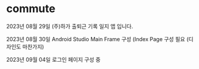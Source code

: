 # commute
2023년 08월 29일 (주)하가 출퇴근 기록 일지 앱 입니다.


2023년 08월 30일 Android Studio Main Frame 구성
(Index Page 구성 필요 (디자인도 마찬가지)

2023년 09월 04일 로그인 페이지 구성 중
